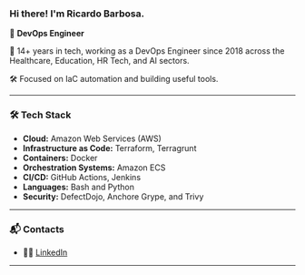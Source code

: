 ### Hi there! I'm Ricardo Barbosa.

🚀 **DevOps Engineer**

💼 14+ years in tech, working as a DevOps Engineer since 2018 across the Healthcare, Education, HR Tech, and AI sectors.

🛠️ Focused on IaC automation and building useful tools.

---

### 🛠 Tech Stack
- **Cloud:** Amazon Web Services (AWS)
- **Infrastructure as Code:** Terraform, Terragrunt
- **Containers:** Docker
- **Orchestration Systems:** Amazon ECS
- **CI/CD:** GitHub Actions, Jenkins
- **Languages:** Bash and Python
- **Security:** DefectDojo, Anchore Grype, and Trivy

---
### 📬 Contacts
- 🧑‍💻 [LinkedIn](https://www.linkedin.com/in/ricardoabarbosa/)
---